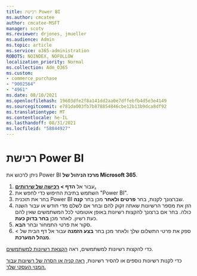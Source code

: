 ```yaml
---
title: רכישת Power BI
ms.author: cmcatee
author: cmcatee-MSFT
manager: scotv
ms.reviewer: drjones, jmueller
ms.audience: Admin
ms.topic: article
ms.service: o365-administration
ROBOTS: NOINDEX, NOFOLLOW
localization_priority: Normal
ms.collection: Adm_O365
ms.custom:
- commerce_purchase
- "9002564"
- "4961"
ms.date: 08/10/2021
ms.openlocfilehash: 19603dfe2f8a141dd2aa0e7dffebfb4d5e3e4149
ms.sourcegitcommit: e781da003fb7b878854846cbe12b13b9dca8df92
ms.translationtype: MT
ms.contentlocale: he-IL
ms.lasthandoff: 08/31/2021
ms.locfileid: "58844927"
---
```

# <a name="purchase-power-bi"></a>רכישת Power BI

ניתן לרכוש את Power BI **מרכז הניהול של Microsoft 365**.

1. עבור אל **הדף > [רכישה של שירותים.](https://go.microsoft.com/fwlink/p/?linkid=868433)**
2. השתמש בתיבת החיפוש כדי לחפש את "Power BI".
3. בחר את תוכנית Power BI שברצונך לקנות, בחר **פרטים ולאחר** מכן בחר **קנה**.
4. הזן את מספר הרשיונות שאתה זקוק להם ובחר אם לשלם מדי חודש או עבור השנה כולה. בחר אם ברצונך להקצות רשיונות באופן אוטומטי לכל המשתמשים שאין להם כעת רשיון. לאחר מכן **בחר בדוק כעת**.
5. סקור את פרטי התמחור ובחר **הבא**.
6. ספק את פרטי התשלום שלך ולאחר מכן בחר **בצע הזמנה** עבור אל דף הבית של  >  **מנהל המערכת**.

כדי להקצות רשיונות למשתמשים, ראה [הקצאת רשיונות למשתמשים](https://docs.microsoft.com/microsoft-365/admin/manage/assign-licenses-to-users).

כדי לקנות רשיונות נוספים או להסיר רשיונות, [ראה קניה או הסרה של רשיונות עבור המנוי העסקי שלך.](https://docs.microsoft.com/microsoft-365/commerce/licenses/buy-licenses)